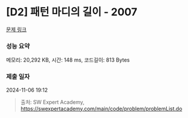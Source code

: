 # [D2] 패턴 마디의 길이 - 2007 

[문제 링크](https://swexpertacademy.com/main/code/problem/problemDetail.do?contestProbId=AV5P1kNKAl8DFAUq) 

### 성능 요약

메모리: 20,292 KB, 시간: 148 ms, 코드길이: 813 Bytes

### 제출 일자

2024-11-06 19:12



> 출처: SW Expert Academy, https://swexpertacademy.com/main/code/problem/problemList.do